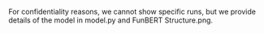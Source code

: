 
For confidentiality reasons, we cannot show specific runs,
but we provide details of the model in model.py and FunBERT Structure.png.